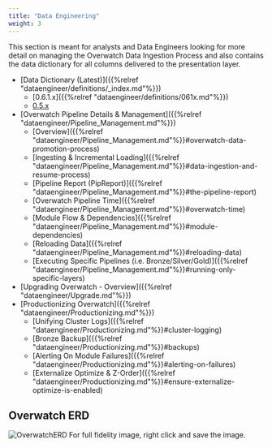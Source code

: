```yaml
---
title: "Data Engineering"
weight: 3
---
```


This section is meant for analysts and Data Engineers looking for more detail on managing the Overwatch 
Data Ingestion Process and also contains the data dictionary for all columns delivered to the presentation layer.

* [Data Dictionary (Latest)]({{%relref "dataengineer/definitions/_index.md"%}})
    * [0.6.1.x]({{%relref "dataengineer/definitions/061x.md"%}})
    * [0.5.x](/images/_index/Overwatch_Gold_05x.png)
* [Overwatch Pipeline Details & Management]({{%relref "dataengineer/Pipeline_Management.md"%}})
  * [Overview]({{%relref "dataengineer/Pipeline_Management.md"%}}#overwatch-data-promotion-process)
  * [Ingesting & Incremental Loading]({{%relref "dataengineer/Pipeline_Management.md"%}}#data-ingestion-and-resume-process)
  * [Pipeline Report (PipReport)]({{%relref "dataengineer/Pipeline_Management.md"%}}#the-pipeline-report)
  * [Overwatch Pipeline Time]({{%relref "dataengineer/Pipeline_Management.md"%}}#overwatch-time)
  * [Module Flow & Dependencies]({{%relref "dataengineer/Pipeline_Management.md"%}}#module-dependencies)
  * [Reloading Data]({{%relref "dataengineer/Pipeline_Management.md"%}}#reloading-data)
  * [Executing Specific Pipelines (i.e. Bronze/Silver/Gold)]({{%relref "dataengineer/Pipeline_Management.md"%}}#running-only-specific-layers)
* [Upgrading Overwatch - Overview]({{%relref "dataengineer/Upgrade.md"%}})
* [Productionizing Overwatch]({{%relref "dataengineer/Productionizing.md"%}})
  * [Unifying Cluster Logs]({{%relref "dataengineer/Productionizing.md"%}}#cluster-logging)
  * [Bronze Backup]({{%relref "dataengineer/Productionizing.md"%}}#backups)
  * [Alerting On Module Failures]({{%relref "dataengineer/Productionizing.md"%}}#alerting-on-failures)
  * [Externalize Optimize & Z-Order]({{%relref "dataengineer/Productionizing.md"%}}#ensure-externalize-optimize-is-enabled)


## Overwatch ERD
![OverwatchERD](/images/_index/Overwatch_Gold.png)
For full fidelity image, right click and save the image.